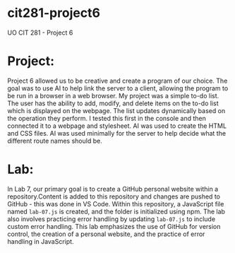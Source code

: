 # cit281-project6
UO CIT 281 - Project 6

# Project:
Project 6 allowed us to be creative and create a program of our choice. The goal was to use AI to help link the server to a client, allowing the program to be run in a browser in a web browser. My project was a simple to-do list. The user has the ability to add, modify, and delete items on the to-do list which is displayed on the webpage. The list updates dynamically based on the operation they perform. I tested this first in the console and then connected it to a webpage and stylesheet. AI was used to create the HTML and CSS files. AI was used minimally for the server to help decide what the different route names should be.

# Lab: 
In Lab 7, our primary goal is to create a GitHub personal website within a repository.Content is added to this repository and changes are pushed to GitHub - this was done in VS Code. Within this repository, a JavaScript file named `lab-07.js` is created, and the folder is initialized using npm. The lab also involves practicing error handling by updating `lab-07.js` to include custom error handling. This lab emphasizes the use of GitHub for version control, the creation of a personal website, and the practice of error handling in JavaScript.
